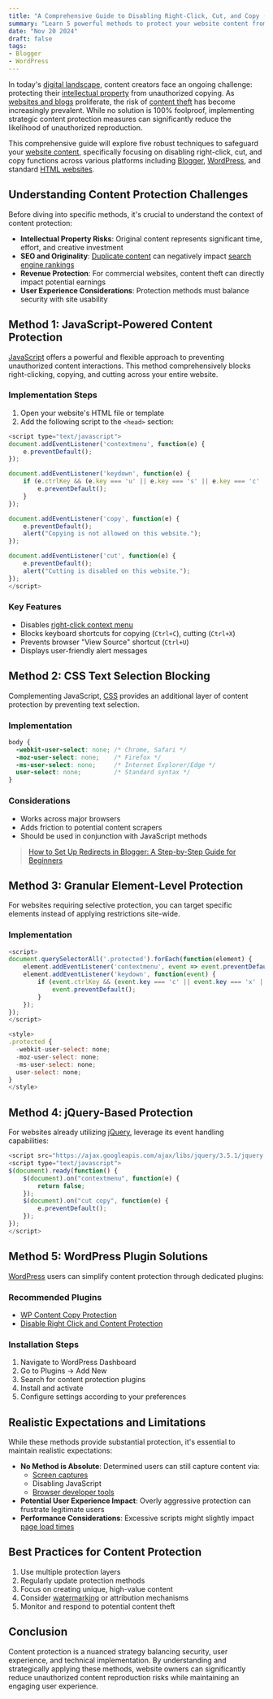 ```yaml
---
title: "A Comprehensive Guide to Disabling Right-Click, Cut, and Copy (Blogger | Wordpress)"
summary: "Learn 5 powerful methods to protect your website content from unauthorized copying. Discover JavaScript, CSS, and WordPress techniques to disable right-click, cut, and copy functions across different platforms. Safeguard your intellectual property effectively."
date: "Nov 20 2024"
draft: false
tags:
- Blogger
- WordPress
---
```


In today's [digital landscape](https://en.wikipedia.org/wiki/Digital_world), content creators face an ongoing challenge: protecting their [intellectual property](https://www.wipo.int/about-ip/en/) from unauthorized copying. As [websites and blogs](https://www.statista.com/statistics/277125/number-of-blogs-worldwide/) proliferate, the risk of [content theft](https://www.copyright.gov/help/faq/faq-definition.html) has become increasingly prevalent. While no solution is 100% foolproof, implementing strategic content protection measures can significantly reduce the likelihood of unauthorized reproduction.

This comprehensive guide will explore five robust techniques to safeguard your [website content](https://searchenginejournal.com/website-content/479383/), specifically focusing on disabling right-click, cut, and copy functions across various platforms including [Blogger](https://www.blogger.com/), [WordPress](https://wordpress.org/), and standard [HTML websites](https://developer.mozilla.org/en-US/docs/Web/HTML).

## Understanding Content Protection Challenges

Before diving into specific methods, it's crucial to understand the context of content protection:

- **Intellectual Property Risks**: Original content represents significant time, effort, and creative investment
- **SEO and Originality**: [Duplicate content](https://ahrefs.com/blog/duplicate-content/) can negatively impact [search engine rankings](https://www.semrush.com/blog/google-ranking/)
- **Revenue Protection**: For commercial websites, content theft can directly impact potential earnings
- **User Experience Considerations**: Protection methods must balance security with site usability

## Method 1: JavaScript-Powered Content Protection

[JavaScript](https://developer.mozilla.org/en-US/docs/Web/JavaScript) offers a powerful and flexible approach to preventing unauthorized content interactions. This method comprehensively blocks right-clicking, copying, and cutting across your entire website.

### Implementation Steps

1. Open your website's HTML file or template
2. Add the following script to the `<head>` section:

```javascript
<script type="text/javascript">
document.addEventListener('contextmenu', function(e) {
    e.preventDefault();
});

document.addEventListener('keydown', function(e) {
    if (e.ctrlKey && (e.key === 'u' || e.key === 's' || e.key === 'c' || e.key === 'x')) {
        e.preventDefault();
    }
});

document.addEventListener('copy', function(e) {
    e.preventDefault();
    alert("Copying is not allowed on this website.");
});

document.addEventListener('cut', function(e) {
    e.preventDefault();
    alert("Cutting is disabled on this website.");
});
</script>
```

### Key Features
- Disables [right-click context menu](https://www.w3schools.com/jsref/event_oncontextmenu.asp)
- Blocks keyboard shortcuts for copying (`Ctrl+C`), cutting (`Ctrl+X`)
- Prevents browser "View Source" shortcut (`Ctrl+U`)
- Displays user-friendly alert messages

## Method 2: CSS Text Selection Blocking

Complementing JavaScript, [CSS](https://developer.mozilla.org/en-US/docs/Web/CSS) provides an additional layer of content protection by preventing text selection.

### Implementation

```css
body {
  -webkit-user-select: none; /* Chrome, Safari */
  -moz-user-select: none;    /* Firefox */
  -ms-user-select: none;     /* Internet Explorer/Edge */
  user-select: none;         /* Standard syntax */
}
```

### Considerations
- Works across major browsers
- Adds friction to potential content scrapers
- Should be used in conjunction with JavaScript methods

> [How to Set Up Redirects in Blogger: A Step-by-Step Guide for Beginners](https://exonoob.in/blog/set-redirection-in-blogger)

## Method 3: Granular Element-Level Protection

For websites requiring selective protection, you can target specific elements instead of applying restrictions site-wide.

### Implementation

```javascript
<script>
document.querySelectorAll('.protected').forEach(function(element) {
    element.addEventListener('contextmenu', event => event.preventDefault());
    element.addEventListener('keydown', function(event) {
        if (event.ctrlKey && (event.key === 'c' || event.key === 'x' || event.key === 'u')) {
            event.preventDefault();
        }
    });
});
</script>

<style>
.protected {
  -webkit-user-select: none;
  -moz-user-select: none;
  -ms-user-select: none;
  user-select: none;
}
</style>
```

## Method 4: jQuery-Based Protection

For websites already utilizing [jQuery](https://jquery.com/), leverage its event handling capabilities:

```javascript
<script src="https://ajax.googleapis.com/ajax/libs/jquery/3.5.1/jquery.min.js"></script>
<script type="text/javascript">
$(document).ready(function() {
    $(document).on("contextmenu", function(e) {
        return false;
    });
    $(document).on("cut copy", function(e) {
        e.preventDefault();
    });
});
</script>
```

## Method 5: WordPress Plugin Solutions

[WordPress](https://wordpress.org/) users can simplify content protection through dedicated plugins:

### Recommended Plugins
- [WP Content Copy Protection](https://wordpress.org/plugins/wp-content-copy-protector/)
- [Disable Right Click and Content Protection](https://wordpress.org/plugins/disabled-source-disabled-right-click-and-content-protection/)

### Installation Steps
1. Navigate to WordPress Dashboard
2. Go to Plugins → Add New
3. Search for content protection plugins
4. Install and activate
5. Configure settings according to your preferences

## Realistic Expectations and Limitations

While these methods provide substantial protection, it's essential to maintain realistic expectations:

- **No Method is Absolute**: Determined users can still capture content via:
  - [Screen captures](https://support.microsoft.com/en-us/windows/how-to-take-and-annotate-screenshots-bf2cfb5c-b2f5-0b4d-0b34-c83f855c94d8)
  - Disabling JavaScript
  - [Browser developer tools](https://developer.chrome.com/docs/devtools/)
- **Potential User Experience Impact**: Overly aggressive protection can frustrate legitimate users
- **Performance Considerations**: Excessive scripts might slightly impact [page load times](https://developers.google.com/web/fundamentals/performance/why-performance-matters)

## Best Practices for Content Protection

1. Use multiple protection layers
2. Regularly update protection methods
3. Focus on creating unique, high-value content
4. Consider [watermarking](https://en.wikipedia.org/wiki/Watermark) or attribution mechanisms
5. Monitor and respond to potential content theft

## Conclusion

Content protection is a nuanced strategy balancing security, user experience, and technical implementation. By understanding and strategically applying these methods, website owners can significantly reduce unauthorized content reproduction risks while maintaining an engaging user experience.
